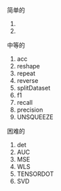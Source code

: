 

简单的

1. 
2. 























中等的

1. acc
2. reshape
3. repeat
4. reverse
5. splitDataset
6. f1
7. recall
8. precision
9. UNSQUEEZE



困难的

1. det
2. AUC
3. MSE
4. WLS
5. TENSORDOT
6. SVD



